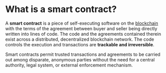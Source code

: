 # What is a smart contract?

A **smart contract** is a piece of self-executing software on the [blockchain](../../markdowns/blockchain.md) with the terms of the agreement between buyer and seller being directly written into lines of code. The code and the agreements contained therein exist across a distributed, decentralized blockchain network. The code controls the execution and transactions are **trackable and irreversible**.

Smart contracts permit trusted transactions and agreements to be carried out among disparate, anonymous parties without the need for a central authority, legal system, or external enforcement mechanism.

